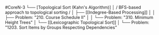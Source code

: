 #CoreN-3
└── [Topological Sort (Kahn's Algorithm)]
    │   / BFS-based approach to topological sorting /
    │
    ├── [[Indegree-Based Processing]]
    │   │   ├── Problem: "210. Course Schedule II"
    │   │   └── Problem: "310. Minimum Height Trees"
    │
    └── [[Lexicographic Topological Sort]]
        │   └── Problem: "1203. Sort Items by Groups Respecting Dependencies"